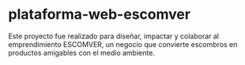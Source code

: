 # plataforma-web-escomver
Este proyecto fue realizado para diseñar, impactar y colaborar al emprendimiento ESCOMVER, un negocio que convierte escombros en productos amigables con el medio ambiente.
